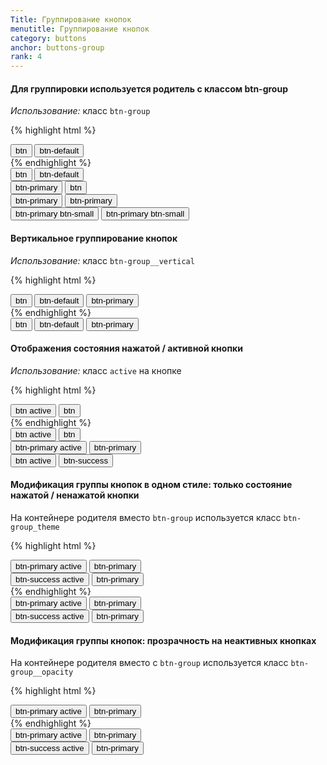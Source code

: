 ```yaml
---
Title: Группирование кнопок
menutitle: Группирование кнопок
category: buttons
anchor: buttons-group
rank: 4
---
```



#### Для группировки используется родитель с классом btn-group

_Использование:_ класс `btn-group`

{% highlight html %}
<div class="btn-group">
  <button class="btn">btn</button>
  <button class="btn-default">btn-default</button>
</div>
{% endhighlight %}
<div class="bs-docs-example">
  <div class="btn-group mr-20">
    <button class="btn">btn</button>
    <button class="btn-default">btn-default</button>
  </div>

  <div class="btn-group mr-20">
    <button class="btn-primary">btn-primary</button>
    <button class="btn">btn</button>
  </div>

  <div class="btn-group mr-20">
    <button class="btn-primary">btn-primary</button>
    <button class="btn-primary">btn-primary</button>
  </div>

  <div class="btn-group">
    <button class="btn-primary btn-small">btn-primary btn-small</button>
    <button class="btn-primary btn-small">btn-primary btn-small</button>
  </div>
</div>


#### Вертикальное группирование кнопок
_Использование:_ класс `btn-group__vertical`

{% highlight html %}
<div class="btn-group btn-group__vertical">
  <button class="btn">btn</button>
  <button class="btn-default">btn-default</button>
  <button class="btn-primary">btn-primary</button>
</div>
{% endhighlight %}
<div class="bs-docs-example">
  <div class="btn-group">
    <button class="btn">btn</button>
    <button class="btn-default">btn-default</button>
    <button class="btn-primary">btn-primary</button>
  </div>
</div>


#### Отображения состояния нажатой / активной кнопки

_Использование:_ класс `active` на кнопке

{% highlight html %}
<div class="btn-group">
  <button class="btn active">btn active</button>
  <button class="btn">btn</button>
</div>
{% endhighlight %}
<div class="bs-docs-example">
  <div class="btn-group mr-20">
    <button class="btn active">btn active</button>
    <button class="btn">btn</button>
  </div>

  <div class="btn-group mr-20">
    <button class="btn-primary active">btn-primary active</button>
    <button class="btn-primary">btn-primary</button>
  </div>

  <div class="btn-group">
    <button class="btn active">btn active</button>
    <button class="btn-success">btn-success</button>
  </div>
</div>

#### Модификация группы кнопок в одном стиле: только состояние нажатой / ненажатой кнопки

На контейнере родителя вместо `btn-group` используется класс `btn-group_theme`

{% highlight html %}
<div class="btn-group_theme">
  <button class="btn-primary active">btn-primary active</button>
  <button class="btn-primary">btn-primary</button>
</div>
<div class="btn-group_theme">
    <button class="btn-success active">btn-success active</button>
    <button class="btn-primary">btn-primary</button>
  </div>
{% endhighlight %}
<div class="bs-docs-example">
  <div class="btn-group_theme mr-20">
    <button class="btn-primary active">btn-primary active</button>
    <button class="btn-primary">btn-primary</button>
  </div>

  <div class="btn-group_theme mr-20">
    <button class="btn-success active">btn-success active</button>
    <button class="btn-primary">btn-primary</button>
  </div>
</div>

#### Модификация группы кнопок: прозрачность на неактивных кнопках

На контейнере родителя вместо с `btn-group` используется класс `btn-group__opacity`

{% highlight html %}
<div class="btn-group_theme">
  <button class="btn-primary active">btn-primary active</button>
  <button class="btn-primary">btn-primary</button>
</div>
{% endhighlight %}
<div class="bs-docs-example">
  <div class="btn-group_theme mr-20">
    <button class="btn-primary active">btn-primary active</button>
    <button class="btn-primary">btn-primary</button>
  </div>

  <div class="btn-group_theme mr-20">
    <button class="btn-success active">btn-success active</button>
    <button class="btn-primary">btn-primary</button>
  </div>
</div>

